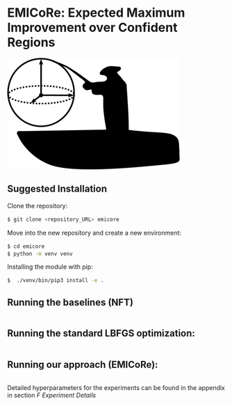 # EMICoRe: Expected Maximum Improvement over Confident Regions
![Angler logo](doc/img/angler.png)

## Suggested Installation

Clone the repository:
```bash
$ git clone <repository_URL> emicore 
```
Move into the new repository and create a new environment:
```bash
$ cd emicore
$ python -m venv venv 
```

Installing the module with pip:
```bash
$  ./venv/bin/pip3 install -e .   
```

## Running the baselines (NFT)
```bash
```

## Running the standard LBFGS optimization:
```bash
```

## Running our approach (EMICoRe):
```bash
```

Detailed hyperparameters for the experiments can be found in the appendix in section *F Experiment Details*
